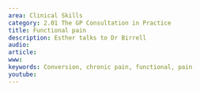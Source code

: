 ```yaml
---
area: Clinical Skills
category: 2.01 The GP Consultation in Practice
title: Functional pain
description: Esther talks to Dr Birrell
audio: 
article: 
www: 
keywords: Conversion, chronic pain, functional, pain
youtube:
--- 
```

